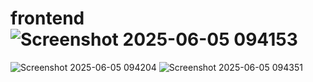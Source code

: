 # frontend![Screenshot 2025-06-05 094153](https://github.com/user-attachments/assets/5d32c072-0bf9-4d91-ab7a-4edc1740e55c)
![Screenshot 2025-06-05 094204](https://github.com/user-attachments/assets/9d2b555f-1c3b-4393-9f0c-0f3fbf32d922)
![Screenshot 2025-06-05 094351](https://github.com/user-attachments/assets/b1d7527e-1e12-4472-9833-9a6677fbbe6d)
